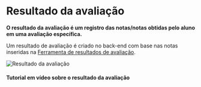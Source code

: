 # Resultado da avaliação



**O resultado da avaliação é um registro das notas/notas obtidas pelo aluno em uma avaliação específica.**


Um resultado de avaliação é criado no back-end com base nas notas inseridas na [Ferramenta de resultados de avaliação](/docs/pt/education/assessment_result_tool).


![Resultado da avaliação](&lcub;&lcub;docs_base_url}}/img/education/assessment/assessment-result.png)


#### Tutorial em vídeo sobre o resultado da avaliação









